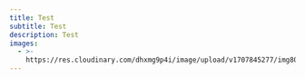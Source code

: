 ```yaml
---
title: Test
subtitle: Test
description: Test
images:
  - >-
    https://res.cloudinary.com/dhxmg9p4i/image/upload/v1707845277/img80_1_nndpk3.jpg
---
```


